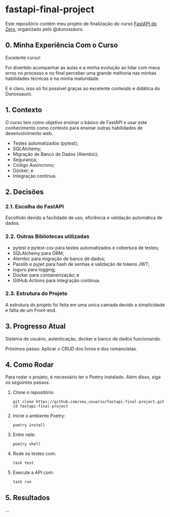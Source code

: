 # fastapi-final-project

Este repositório contém meu projeto de finalização do curso [FastAPI do Zero](https://fastapidozero.dunossauro.com/estavel/15/), organizado pelo @dunossauro.

## 0. Minha Experiência Com o Curso

Excelente curso!

Foi divertido acompanhar as aulas e a minha evolução ao lidar com meus erros no processo e no final perceber uma grande melhoria nas minhas habilidades técnicas e na minha maturidade.

E é claro, isso só foi possível graças ao excelente conteúdo e didática do Dunossauro.

## 1. Contexto

O curso tem como objetivo ensinar o básico de FastAPI e usar este conhecimento como contexto para ensinar outras habilidades de desenvolvimento web.

- Testes automatizados (pytest);
- SQLAlchemy;
- Migração de Banco de Dados (Alembic);
- Segurança;
- Código Assíncrono;
- Docker; e
- Integração contínua.

## 2. Decisões

### 2.1. Escolha do FastAPI

Escolhido devido a facilidade de uso, eficiência e validação automática de dados.

### 2.2. Outras Bibliotecas utilizadas

- pytest e pytest-cov para testes automatizados e cobertura de testes;
- SQLAlchemy para ORM;
- Alembic para migração de banco de dados;
- Passlib e pyjwt para hash de senhas e validação de tokens JWT;
- loguru para logging;
- Docker para containerização; e
- GitHub Actions para integração contínua.

### 2.3. Estrutura do Projeto

A estrutura do projeto foi feita em uma unica camada devido a simplicidade e falta de um Front-end.

## 3. Progresso Atual

Sistema de usuário, autenticação, docker e banco de dados funcionando.

Próximos passo: Aplicar o CRUD dos livros e dos romancistas.

## 4. Como Rodar

Para rodar o projeto, é necessário ter o Poetry instalado. Além disso, siga os seguintes passos:

1. Clone o repositório:
   ```
   git clone https://github.com/seu_usuario/fastapi-final-project.git
   cd fastapi-final-project
   ```

2. Inicie o ambiente Poetry:
   ```
   poetry install
   ```

3. Entre nele:
   ```
   poetry shell
   ```

4. Rode os testes com:
   ```
   task test
   ```

5. Execute a API com:
   ```
   task run
   ```

## 5. Resultados

...